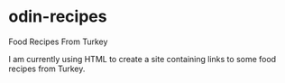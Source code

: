 # odin-recipes
Food Recipes From Turkey

I am currently using HTML to create a site containing links to some food recipes from Turkey.